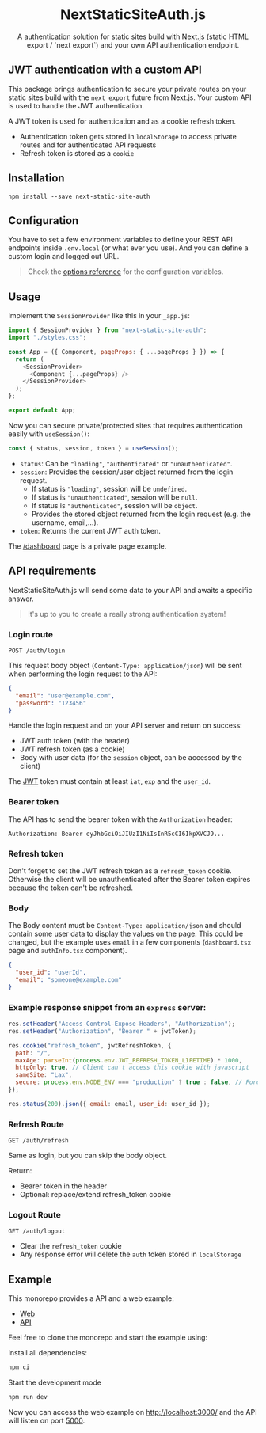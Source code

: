 <div align="center">
  <h1>NextStaticSiteAuth.js</h1>
  <p>A authentication solution for static sites build with Next.js (static HTML export / `next export`) and your own API authentication endpoint.</p>
</div>

## JWT authentication with a custom API

This package brings authentication to secure your private routes on your static sites build with the `next export` future from Next.js. Your custom API is used to handle the JWT authentication.

A JWT token is used for authentication and as a cookie refresh token.

- Authentication token gets stored in `localStorage` to access private routes and for authenticated API requests
- Refresh token is stored as a `cookie`

## Installation

```
npm install --save next-static-site-auth
```

## Configuration

You have to set a few environment variables to define your REST API endpoints inside `.env.local` (or what ever you use).
And you can define a custom login and logged out URL.

> Check the [options reference](https://github.com/Xairoo/next-static-site-auth/blob/master/OPTIONS.md) for the configuration variables.

## Usage

Implement the `SessionProvider` like this in your `_app.js`:

```js
import { SessionProvider } from "next-static-site-auth";
import "./styles.css";

const App = ({ Component, pageProps: { ...pageProps } }) => {
  return (
    <SessionProvider>
      <Component {...pageProps} />
    </SessionProvider>
  );
};

export default App;
```

Now you can secure private/protected sites that requires authentication easily with `useSession()`:

```js
const { status, session, token } = useSession();
```

- `status`: Can be `"loading"`, `"authenticated"` or `"unauthenticated"`.
- `session`: Provides the session/user object returned from the login request.
  - If status is `"loading"`, session will be `undefined`.
  - If status is `"unauthenticated"`, session will be `null`.
  - If status is `"authenticated"`, session will be `object`.
  - Provides the stored object returned from the login request (e.g. the username, email,...).
- `token`: Returns the current JWT auth token.

The [/dashboard](https://github.com/Xairoo/next-static-site-auth/blob/main/apps/web/pages/dashboard.tsx) page is a private page example.

## API requirements

NextStaticSiteAuth.js will send some data to your API and awaits a specific answer.

> It's up to you to create a really strong authentication system!

### Login route

`POST /auth/login`

This request body object (`Content-Type: application/json`) will be sent when performing the login request to the API:

```json
{
  "email": "user@example.com",
  "password": "123456"
}
```

Handle the login request and on your API server and return on success:

- JWT auth token (with the header)
- JWT refresh token (as a cookie)
- Body with user data (for the `session` object, can be accessed by the client)

The [JWT](https://jwt.io/) token must contain at least `iat`, `exp` and the `user_id`.

### Bearer token

The API has to send the bearer token with the `Authorization` header:

```http
Authorization: Bearer eyJhbGciOiJIUzI1NiIsInR5cCI6IkpXVCJ9...
```

### Refresh token

Don't forget to set the JWT refresh token as a `refresh_token` cookie.
Otherwise the client will be unauthenticated after the Bearer token expires because the token can't be refreshed.

### Body

The Body content must be `Content-Type: application/json` and should contain some user data to display the values on the page.
This could be changed, but the example uses `email` in a few components (`dashboard.tsx` page and `authInfo.tsx` component).

```json
{
  "user_id": "userId",
  "email": "someone@example.com"
}
```

### Example response snippet from an `express` server:

```js
res.setHeader("Access-Control-Expose-Headers", "Authorization");
res.setHeader("Authorization", "Bearer " + jwtToken);

res.cookie("refresh_token", jwtRefreshToken, {
  path: "/",
  maxAge: parseInt(process.env.JWT_REFRESH_TOKEN_LIFETIME) * 1000,
  httpOnly: true, // Client can't access this cookie with javascript
  sameSite: "Lax",
  secure: process.env.NODE_ENV === "production" ? true : false, // Forces to use https in production
});

res.status(200).json({ email: email, user_id: user_id });
```

### Refresh Route

`GET /auth/refresh`

Same as login, but you can skip the body object.

Return:

- Bearer token in the header
- Optional: replace/extend refresh_token cookie

### Logout Route

`GET /auth/logout`

- Clear the `refresh_token` cookie
- Any response error will delete the `auth` token stored in `localStorage`

## Example

This monorepo provides a API and a web example:

- [Web](https://github.com/Xairoo/next-static-site-auth/tree/main/apps/web)
- [API](https://github.com/Xairoo/next-static-site-auth/tree/main/apps/api)

Feel free to clone the monorepo and start the example using:

Install all dependencies:

```bash
npm ci
```

Start the development mode

```bash
npm run dev
```

Now you can access the web example on [http://localhost:3000/](http://localhost:3000/) and the API will listen on port [5000](http://localhost:5000/).
